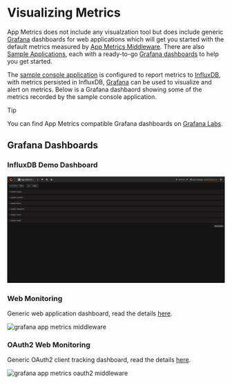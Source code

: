 # Visualizing Metrics

App Metrics does not include any visualzation tool but does include generic [Grafana](http://grafana.org/) dashboards for web applications which will get you started with the default metrics measured by [App Metrics Middleware](../web-application-monitoring/middleware.md). There are also [Sample Applications](https://github.com/alhardy/AppMetrics.Samples), each with a ready-to-go [Grafana dashboards](https://github.com/alhardy/AppMetrics.Samples/tree/master/grafana_dashboards) to help you get started.

The [sample console application](https://github.com/alhardy/AppMetrics.Samples/tree/master/src/App.Sample) is configured to report metrics to [InfluxDB](https://www.influxdata.com/time-series-platform/influxdb/), with metrics persisted in InfluxDB, [Grafana](https://grafana.net/) can be used to visualize and alert on metrics. Below is a Grafana dashbaord showing some of the metrics recorded by the sample console application.

> [!TIP]
> You can find App Metrics compatible Grafana dashboards on [Grafana Labs](https://grafana.com/dashboards?search=appmetrics).

## Grafana Dashboards

### InfluxDB Demo Dashboard

<img alt="grafana demo" src="https://raw.githubusercontent.com/alhardy/app-metrics-docs/master/images/grafana_console.gif" />

### Web Monitoring

Generic web application dashboard, read the details [here](../web-application-monitoring/visualization-grafana.html#generic-oauth2-web-dashboard-features).

<img alt="grafana app metrics middleware" src="https://raw.githubusercontent.com/alhardy/AppMetrics.DocFx/master/images/generic_grafana_dashboard_demo.gif" />

### OAuth2 Web Monitoring

Generic OAuth2 client tracking dashboard, read the details [here](../web-application-monitoring/visualization-grafana.html#generic-oauth2-web-dashboard-features).

<img alt="grafana app metrics oauth2 middleware" src="https://raw.githubusercontent.com/alhardy/AppMetrics.DocFx/master/images/generic_grafana_oauth2_dashboard_demo.gif" />
